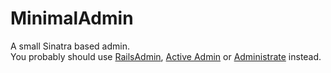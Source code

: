 # MinimalAdmin

A small Sinatra based admin.  
You probably should use [RailsAdmin](https://github.com/sferik/rails_admin),
[Active Admin](https://github.com/activeadmin/activeadmin) or [Administrate](https://github.com/thoughtbot/administrate) instead.
